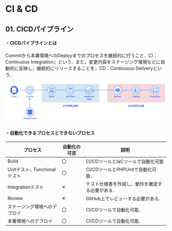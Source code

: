 # CI & CD

## 01. CICDパイプライン

#### ・CICDパイプラインとは

Commitから本番環境へのDeployまでのプロセスを継続的に行うこと．CI：Continuous Integration』という．また，変更内容をステージング環境などに自動的に反映し，継続的にリリースすることを，CD：Continuous Deliveryという．

![CICDパイプライン](https://raw.githubusercontent.com/Hiroki-IT/tech-notebook/master/images/CICDパイプライン.png)

####  ・自動化できるプロセスとできないプロセス

| プロセス                     | 自動化の可否 | 説明                                             |
| ---------------------------- | ------------ | ------------------------------------------------ |
| Build                        | 〇           | CI/CDツールとIaCツールで自動化可能               |
| Unitテスト，Functionalテスト | 〇           | CI/CDツールとPHPUnitで自動化可能．               |
| Integrationテスト            | ✕            | テスト仕様書を作成し，動作を確認する必要がある． |
| Review                       | ✕            | GitHub上でレビューする必要がある．               |
| ステージング環境へのデプロイ | 〇           | CI/CDツールで自動化可能．                        |
| 本番環境へのデプロイ         | 〇           | CI/CDツールで自動化可能．                        |
